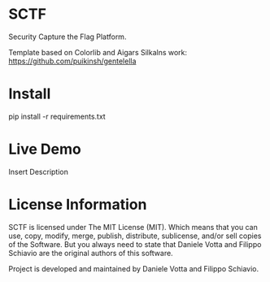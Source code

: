 # SCTF
Security Capture the Flag Platform.

Template based on Colorlib and Aigars Silkalns work: https://github.com/puikinsh/gentelella

# Install
pip install -r requirements.txt

# Live Demo
Insert Description

# License Information
SCTF is licensed under The MIT License (MIT). Which means that you can use, copy, modify, merge, publish, distribute, sublicense, and/or sell copies of the Software. But you always need to state that Daniele Votta and Filippo Schiavio are the original authors of this software.

Project is developed and maintained by Daniele Votta and Filippo Schiavio.

